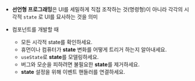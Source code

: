 - **선언형 프로그래밍**은 UI를 세밀하게 직접 조작하는 것(명령형)이 아니라 각각의 시각적 `state` 로 UI를 묘사하는 것을 의미

- 컴포넌트를 개발할 때
    - 모든 시각적 state를 확인하세요.
    - 휴먼이나 컴퓨터가 **state** 변화를 어떻게 트리거 하는지 알아내세요.
    - `useState`로 **state**를 모델링하세요.
    - 버그와 모순을 피하려면 불필요한 **state**를 제거하세요.
    - **state** 설정을 위해 이벤트 핸들러를 연결하세요.